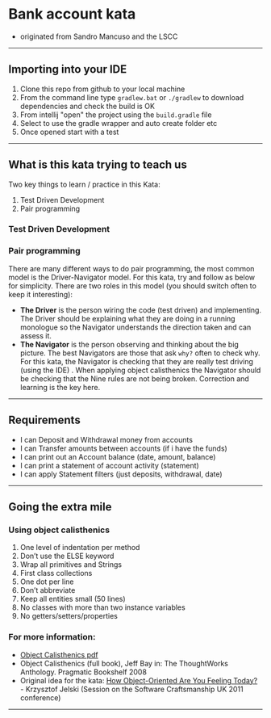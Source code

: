 # Bank account kata
 - originated from Sandro Mancuso and the LSCC

----
## Importing into your IDE

1. Clone this repo from github to your local machine
1. From the command line type `gradlew.bat` or `./gradlew` to download dependencies and check the build is OK
1. From intellij "open" the project using the `build.gradle` file
1. Select to use the gradle wrapper and auto create folder etc
1. Once opened start with a test

----
## What is this kata trying to teach us
Two key things to learn / practice in this Kata:
1. Test Driven Development
1. Pair programming

### Test Driven Development


### Pair programming
There are many different ways to do pair programming, the most common model is the Driver-Navigator model.  For this kata, try and follow as below for simplicity.  There are two roles in this model (you should switch often to keep it interesting):
 - __The Driver__ is the person wiring the code (test driven) and implementing.  The Driver should be explaining what they are doing in a running monologue so the Navigator understands the direction taken and can assess it.
 - __The Navigator__ is the person observing and thinking about the big picture.  The best Navigators are those that ask `why?` often to check why.  For this kata, the Navigator is checking that they are really test driving (using the IDE) .  When applying object calisthenics the Navigator should be checking that the Nine rules are not being broken.  Correction and learning is the key here.   

----
##  Requirements
 - I can Deposit and Withdrawal money from accounts
 - I can Transfer amounts between accounts (if i have the funds)
 - I can print out an Account balance (date, amount, balance)  
 - I can print a statement of account activity (statement)  
 - I can apply Statement filters (just deposits, withdrawal, date)

----
## Going the extra mile

### Using object calisthenics
1. One level of indentation per method
1. Don’t use the ELSE keyword
1. Wrap all primitives and Strings
1. First class collections
1. One dot per line
1. Don’t abbreviate
1. Keep all entities small (50 lines)
1. No classes with more than two instance variables
1. No getters/setters/properties

### For more information:
-  [Object Calisthenics pdf](http://www.cs.helsinki.fi/u/luontola/tdd-2009/ext/ObjectCalisthenics.pdf)
-  Object Calisthenics (full book), Jeff Bay in: The ThoughtWorks Anthology.
Pragmatic Bookshelf 2008
-  Original idea for the kata: [How Object-Oriented Are You Feeling Today?](https://www.slideshare.net/KrzysztofJelski/how-object-oriented-are-you-feeling-today) - Krzysztof Jelski (Session on the Software Craftsmanship UK 2011 conference)

----